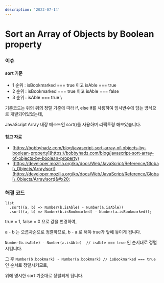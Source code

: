 ```yaml
---
description: '2022-07-14'
---
```


# Sort an Array of Objects by Boolean property

### 이슈&#x20;

#### sort 기준

* 1 순위 : isBookmarked === true 이고 isAble === true
* 2 순위 : isBookmarked === true 이고 isAble === false
* 3 순위 : isAble === true \


기존코드는 위의 위의 정렬 기준에 따라 if, else if를 사용하여 임시변수에 담는 방식으로 개발되어있었는데, &#x20;

JavaScript Array 내장 메소드인 sort()를 사용하며 리팩토링 해보았습니다. &#x20;

#### 참고 자료

* [https://bobbyhadz.com/blog/javascript-sort-array-of-objects-by-boolean-property](https://bobbyhadz.com/blog/javascript-sort-array-of-objects-by-boolean-property)
* [https://developer.mozilla.org/ko/docs/Web/JavaScript/Reference/Global\_Objects/Array/sort](https://developer.mozilla.org/ko/docs/Web/JavaScript/Reference/Global\_Objects/Array/sort)&#x20;

### 해결 코드

```
list
  .sort((a, b) => Number(b.isAble) - Number(a.isAble))
  .sort((a, b) => Number(b.isBookmarked) - Number(a.isBookmarked));
```

true = 1, false = 0 으로 값을 변경하여,&#x20;

a - b 는 오름차순으로 정렬하므로, b - a 로 해야 true가 앞에 놓이게 됩니다.&#x20;

`Number(b.isAble) - Number(a.isAble)  // isAble === true` 인 순서대로 정렬시킵니다.&#x20;

그 후 `Number(b.bookmark) - Number(a.bookmark) // isBookmarked === true` 인 순서로 정렬시키므로,&#x20;

위에 명시한 sort 기준대로 정렬되게 됩니다.&#x20;

